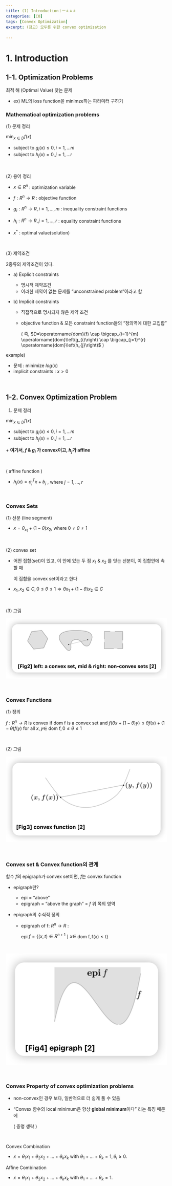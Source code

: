 ```yaml
---
title: (1) Introductionㅑㅡㅎㅎㅎ
categories: [CO]
tags: [Convex Optimization]
excerpt: (참고) 모두를 위한 convex optimization

---
```


<script src="https://cdn.mathjax.org/mathjax/latest/MathJax.js?config=TeX-AMS-MML_HTMLorMML" type="text/javascript"></script>

# 1. Introduction

## 1-1. Optimization Problems

최적 해 (Optimal Value) 찾는 문제

- ex) ML의 loss function을 minimze하는 파라미터 구하기



### Mathematical optimization problems

(1) 문제 정리

$\min _{x \in D} f(x)$

- subject to $g_{i}(x) \leq 0, i=1, \ldots m$
- subject to $h_{j}(x)=0, j=1, \ldots r$

<br>

(2) 용어 정리

- $x \in R^{n}$ : optimization variable
- $f: R^{n} \rightarrow R$ : objective function
- $g_{i}: R^{n} \rightarrow R, i=1, \ldots, m$ : inequality constraint functions
- $h_{i}: R^{n} \rightarrow R, j=1, \ldots, r$  : equality constraint functions

- $x^{*}$ : optimal value(solution)

<br>

(3) 제약조건

2종류의 제약조건이 있다.

- a) Explicit constraints

  - 명시적 제약조건
  - 이러한 제약이 없는 문제를 “unconstrained problem”이라고 함

- b) Implicit constraints

  - 직접적으로 명시되지 않은 제약 조건

  - objective function & 모든 constraint function들의 “정의역에 대한 교집합”

    ( 즉, $D=\operatorname{dom}(f) \cap \bigcap_{i=1}^{m} \operatorname{dom}\left(g_{i}\right) \cap \bigcap_{j=1}^{r} \operatorname{dom}\left(h_{j}\right)$ )

example)

- 문제 : minimize $log (x)$
- implicit constraints : $x>0$ 

<br>

## 1-2. Convex Optimization Problem

1) 문제 정리

$\min _{x \in D} f(x)$

- subject to $g_{i}(x) \leq 0, i=1, \ldots m$
- subject to $h_{j}(x)=0, j=1, \ldots r$

\+ **여기서, $f$ & $g_i$ 가 convex이고, $h_j$가 affine**

<br>

( affine function )

- $h_j(x) = a_j^{T}x + b_j$ , where $j=1,…,r$

<br>

### Convex Sets

(1) 선분 (line segment)

- $x=\theta_{x_1} + (1-\theta)x_2$, where $0 \neq \theta \neq 1$

<br>

(2) convex set

- 어떤 집합(set)이 있고, 이 안에 있는 두 점 $x_1$ & $x_2$ 를 잇는 선분이, 이 집합안에 속할 때

  이 집합을 convex set이라고 한다

- $x_{1}, x_{2} \in C, 0 \leq \theta \leq 1 \Rightarrow \theta x_{1}+(1-\theta) x_{2} \in C$

<br>

(3) 그림

![figure2](/assets/img/co/img1.png)

<br>

### Convex Functions

(1) 정의

$f: R^{n} \rightarrow R$ is convex if dom $\mathrm{f}$ is a convex set and
$f(\theta x+(1-\theta) y) \leq \theta f(x)+(1-\theta) f(y)$ for all $x, y \in$ dom $\mathrm{f}, 0 \leq \theta \leq 1$

<br>

(2) 그림

![figure2](/assets/img/co/img2.png)

<br>

### Convex set & Convex function의 관계

함수 $f$의 epigraph가 convex set이면, $f$는 convex function

- epigraph란?

  - epi = “above”
  - epigraph = “above the graph” = $f$ 위 쪽의 영역

- epigraph의 수식적 정의

  - epigraph of f: $R^{n} \rightarrow R$ :

    epi $f=\left\{(x, t) \in R^{n+1} \mid x \in\right.$ dom $\left.\mathrm{f}, \mathrm{f}(x) \leq t\right\}$

<br>

![figure2](/assets/img/co/img3.png)

<br>

### Convex Property of convex optimization problems

- non-convex인 경우 보다, 일반적으로 더 쉽게 풀 수 있음

- “Convex 함수의 local minimum은 항상 **global minimum**이다” 라는 특징 때문에

  ( 증명 생략 )

<br>

Convex Combination

- $x=\theta_{1} x_{1}+\theta_{2} x_{2}+\ldots+\theta_{k} x_{k} \text { with } \theta_{1}+\ldots+\theta_{k}=1, \theta_{i} \geq 0$.

Affine Combination

- $x=\theta_{1} x_{1}+\theta_{2} x_{2}+\ldots+\theta_{k} x_{k} \text { with } \theta_{1}+\ldots+\theta_{k}=1$.